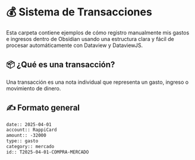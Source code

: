 # 💰 Sistema de Transacciones

Esta carpeta contiene ejemplos de cómo registro manualmente mis gastos e ingresos dentro de Obsidian usando una estructura clara y fácil de procesar automáticamente con Dataview y DataviewJS.

## 📦 ¿Qué es una transacción?

Una transacción es una nota individual que representa un gasto, ingreso o movimiento de dinero.

## ✍️ Formato general

```markdown
date:: 2025-04-01
account:: RappiCard
amount:: -32000
type:: gasto
category:: mercado
id:: T2025-04-01-COMPRA-MERCADO
